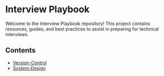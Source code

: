 # Interview Playbook

Welcome to the Interview Playbook repository! This project contains resources, guides, and best practices to assist in preparing for technical interviews.

## Contents
- [Version-Control](version-control/) 
- [System-Design](system-design/)